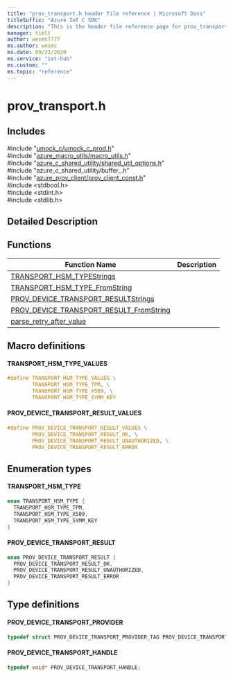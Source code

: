 ```yaml
---                             
title: "prov_transport.h header file reference | Microsoft Docs" 
titleSuffix: "Azure IoT C SDK"            
description: "This is the header file reference page for prov_transport.h in the Azure IoT C SDK. This SDK is used with Azure IoT Hub and Azure IoT Hub Device Provisioning Service"            
manager: timlt                 
author: wesmc7777              
ms.author: wesmc               
ms.date: 09/23/2020                    
ms.service: "iot-hub"             
ms.custom: ""                
ms.topic: "reference"        
---                            
```


# prov_transport.h 

## Includes

\#include "[umock_c/umock_c_prod.h](umock-c-prod-h.md)"  
\#include "[azure_macro_utils/macro_utils.h](macro-utils-h.md)"  
\#include "[azure_c_shared_utility/shared_util_options.h](shared-util-options-h.md)"  
\#include "azure_c_shared_utility/buffer_.h"  
\#include "[azure_prov_client/prov_client_const.h](prov-client-const-h.md)"  
\#include <stdbool.h>  
\#include <stdint.h>  
\#include <stdlib.h>  

## Detailed Description

## Functions

Function Name                  | Description                                
--------------------------------|---------------------------------------------
[TRANSPORT_HSM_TYPEStrings](./prov-transport-h/transport-hsm-typestrings.md)            | 
[TRANSPORT_HSM_TYPE_FromString](./prov-transport-h/transport-hsm-type-fromstring.md)            | 
[PROV_DEVICE_TRANSPORT_RESULTStrings](./prov-transport-h/prov-device-transport-resultstrings.md)            | 
[PROV_DEVICE_TRANSPORT_RESULT_FromString](./prov-transport-h/prov-device-transport-result-fromstring.md)            | 
[parse_retry_after_value](./prov-transport-h/parse-retry-after-value.md)            | 

## Macro definitions

#### TRANSPORT_HSM_TYPE_VALUES

```C
#define TRANSPORT_HSM_TYPE_VALUES \
        TRANSPORT_HSM_TYPE_TPM, \
        TRANSPORT_HSM_TYPE_X509, \
        TRANSPORT_HSM_TYPE_SYMM_KEY 
```

#### PROV_DEVICE_TRANSPORT_RESULT_VALUES

```C
#define PROV_DEVICE_TRANSPORT_RESULT_VALUES \
        PROV_DEVICE_TRANSPORT_RESULT_OK, \
        PROV_DEVICE_TRANSPORT_RESULT_UNAUTHORIZED, \
        PROV_DEVICE_TRANSPORT_RESULT_ERROR 
```

## Enumeration types

#### TRANSPORT_HSM_TYPE

```C
enum TRANSPORT_HSM_TYPE {
  TRANSPORT_HSM_TYPE_TPM,
  TRANSPORT_HSM_TYPE_X509,
  TRANSPORT_HSM_TYPE_SYMM_KEY
}
```

#### PROV_DEVICE_TRANSPORT_RESULT

```C
enum PROV_DEVICE_TRANSPORT_RESULT {
  PROV_DEVICE_TRANSPORT_RESULT_OK,
  PROV_DEVICE_TRANSPORT_RESULT_UNAUTHORIZED,
  PROV_DEVICE_TRANSPORT_RESULT_ERROR
}
```

## Type definitions

#### PROV_DEVICE_TRANSPORT_PROVIDER

```C
typedef struct PROV_DEVICE_TRANSPORT_PROVIDER_TAG PROV_DEVICE_TRANSPORT_PROVIDER;
```

#### PROV_DEVICE_TRANSPORT_HANDLE

```C
typedef void* PROV_DEVICE_TRANSPORT_HANDLE;
```

